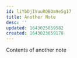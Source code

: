 ```yaml
---
id: liYbDjIVuuRQBOm9e5gI7
title: Another Note
desc: ''
updated: 1643025859582
created: 1643023659178
---
```


Contents of another note
